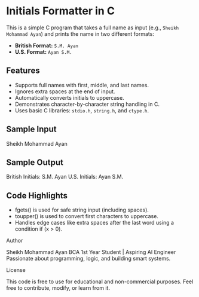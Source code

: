 # Initials Formatter in C

This is a simple C program that takes a full name as input (e.g., `Sheikh Mohammad Ayan`) and prints the name in two different formats:

- **British Format:** `S.M. Ayan`
- **U.S. Format:** `Ayan S.M.`

## Features

- Supports full names with first, middle, and last names.
- Ignores extra spaces at the end of input.
- Automatically converts initials to uppercase.
- Demonstrates character-by-character string handling in C.
- Uses basic C libraries: `stdio.h`, `string.h`, and `ctype.h`.

## Sample Input

Sheikh Mohammad Ayan

## Sample Output

British Initials: S.M. Ayan 
U.S. Initials: Ayan S.M.

## Code Highlights

- fgets() is used for safe string input (including spaces).
- toupper() is used to convert first characters to uppercase.
- Handles edge cases like extra spaces after the last word using a condition if (x > 0).


Author

Sheikh Mohammad Ayan
BCA 1st Year Student | Aspiring AI Engineer
Passionate about programming, logic, and building smart systems.

License

This code is free to use for educational and non-commercial purposes.
Feel free to contribute, modify, or learn from it.
